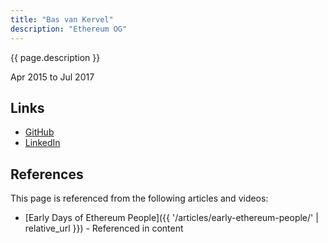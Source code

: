 ```yaml
---
title: "Bas van Kervel"
description: "Ethereum OG"
---
```


{{ page.description }}

Apr 2015 to Jul 2017

## Links
- [GitHub](https://github.com/bas-vk)
- [LinkedIn](https://www.linkedin.com/in/bas-van-kervel-81b5898/)

## References

This page is referenced from the following articles and videos:

- [Early Days of Ethereum People]({{ '/articles/early-ethereum-people/' | relative_url }}) - Referenced in content
